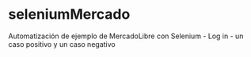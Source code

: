 # seleniumMercado
Automatización de ejemplo de MercadoLibre con Selenium - Log in - un caso positivo y un caso negativo
